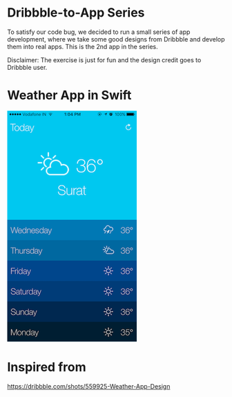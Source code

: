 # Dribbble-to-App Series
To satisfy our code bug, we decided to run a small series of app development, where we take some good designs from Dribbble and develop them into real apps. This is the 2nd app in the series.

Disclaimer: The exercise is just for fun and the design credit goes to Dribbble user.

# Weather App in Swift

![HomeScreen](/IMG_4230.PNG)

# Inspired from

https://dribbble.com/shots/559925-Weather-App-Design
